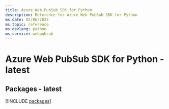 ```yaml
---
title: Azure Web PubSub SDK for Python
description: Reference for Azure Web PubSub SDK for Python
ms.date: 02/06/2025
ms.topic: reference
ms.devlang: python
ms.service: webpubsub
---
```

# Azure Web PubSub SDK for Python - latest
## Packages - latest
[!INCLUDE [packages](web-pubsub-index.md)]